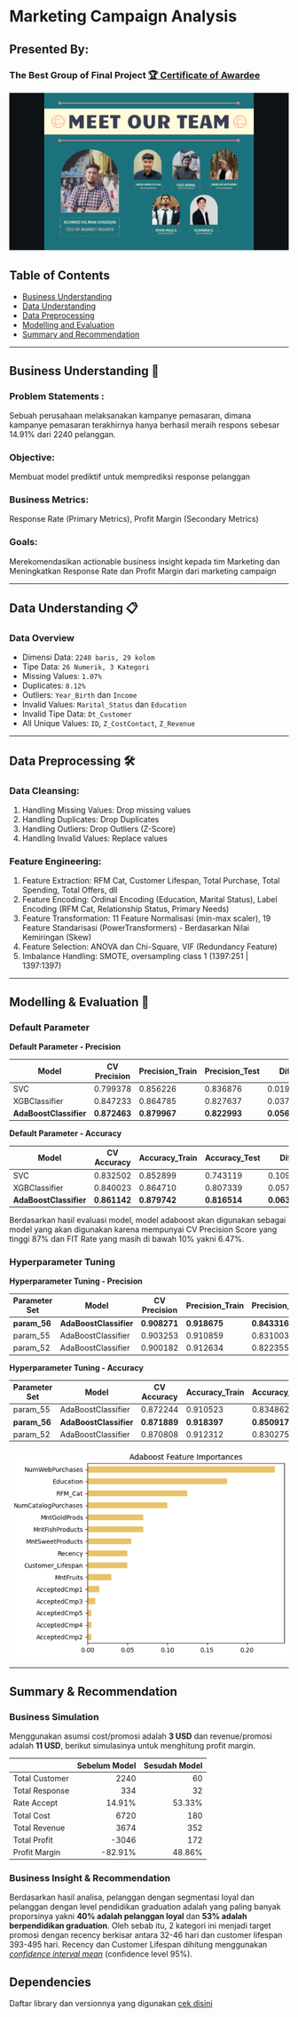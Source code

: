 # Marketing Campaign Analysis

## Presented By:

### The Best Group of Final Project [🏆 Certificate of Awardee](images\awardee.png)

<p align="center">
  <img src="images\team.png" alt="Team">
</p>

## Table of Contents

- [Business Understanding](#business-understanding)
- [Data Understanding](#data-understanding)
- [Data Preprocessing](#data-preprocessing)
- [Modelling and Evaluation](#modelling--evaluation)
- [Summary and Recommendation](#summary--recommendation)

---

## Business Understanding 🎯

### **Problem Statements :**

Sebuah perusahaan melaksanakan kampanye pemasaran, dimana kampanye pemasaran terakhirnya hanya berhasil meraih respons sebesar 14.91% dari 2240 pelanggan.

### **Objective:**

Membuat model prediktif untuk memprediksi response pelanggan

### **Business Metrics:**

Response Rate (Primary Metrics), Profit Margin (Secondary Metrics)

### **Goals:**

Merekomendasikan actionable business insight kepada tim Marketing dan Meningkatkan Response Rate dan Profit Margin dari marketing campaign

---

## Data Understanding 📋

### **Data Overview**

- Dimensi Data: `2240 baris, 29 kolom`
- Tipe Data: `26 Numerik, 3 Kategori`
- Missing Values: `1.07%`
- Duplicates: `8.12%`
- Outliers: `Year_Birth` dan `Income`
- Invalid Values: `Marital_Status` dan `Education`
- Invalid Tipe Data: `Dt_Customer`
- All Unique Values: `ID`, `Z_CostContact`, `Z_Revenue`

---

## Data Preprocessing 🛠️

### **Data Cleansing:**

1. Handling Missing Values: Drop missing values
2. Handling Duplicates: Drop Duplicates
3. Handling Outliers: Drop Outliers (Z-Score)
4. Handling Invalid Values: Replace values

### **Feature Engineering:**

1. Feature Extraction: RFM Cat, Customer Lifespan, Total Purchase, Total Spending, Total Offers, dll
2. Feature Encoding: Ordinal Encoding (Education, Marital Status), Label Encoding (RFM Cat, Relationship Status, Primary Needs)
3. Feature Transformation: 11 Feature Normalisasi (min-max scaler), 19 Feature Standarisasi (PowerTransformers) - Berdasarkan Nilai Kemiringan (Skew)
4. Feature Selection: ANOVA dan Chi-Square, VIF (Redundancy Feature)
5. Imbalance Handling: SMOTE, oversampling class 1 (1397:251 | 1397:1397)

---

## Modelling & Evaluation 🤖

### **Default Parameter**

**Default Parameter - Precision**

| Model                        | CV Precision       | Precision_Train    | Precision_Test     | Diff               | Diff (%)           |
| ---------------------------- | ------------------ | ------------------ | ------------------ | ------------------ | ------------------ |
| SVC                          | 0.799378           | 0.856226           | 0.836876           | 0.019350           | 2.259904           |
| XGBClassifier                | 0.847233           | 0.864785           | 0.827637           | 0.037148           | 4.295622           |
| **AdaBoostClassifier** | **0.872463** | **0.879967** | **0.822993** | **0.056974** | **6.474576** |

**Default Parameter - Accuracy**

| Model                        | CV Accuracy        | Accuracy_Train     | Accuracy_Test      | Diff               | Diff (%)           |
| ---------------------------- | ------------------ | ------------------ | ------------------ | ------------------ | ------------------ |
| SVC                          | 0.832502           | 0.852899           | 0.743119           | 0.109780           | 12.871371          |
| XGBClassifier                | 0.840023           | 0.864710           | 0.807339           | 0.057371           | 6.634668           |
| **AdaBoostClassifier** | **0.861142** | **0.879742** | **0.816514** | **0.063229** | **7.187166** |

Berdasarkan hasil evaluasi model, model adaboost akan digunakan sebagai model yang akan digunakan karena mempunyai CV Precision Score yang tinggi 87% dan FIT Rate yang masih di bawah 10% yakni 6.47%.

### **Hyperparameter Tuning**

**Hyperparameter Tuning - Precision**

| Parameter Set      | Model                        | CV Precision       | Precision_Train    | Precision_Test     | Diff               | Diff (%)           |
| ------------------ | ---------------------------- | ------------------ | ------------------ | ------------------ | ------------------ | ------------------ |
| **param_56** | **AdaBoostClassifier** | **0.908271** | **0.918675** | **0.843316** | **0.075359** | **8.203003** |
| param_55           | AdaBoostClassifier           | 0.903253           | 0.910859           | 0.831003           | 0.079856           | 8.767125           |
| param_52           | AdaBoostClassifier           | 0.900182           | 0.912634           | 0.822355           | 0.090279           | 9.892101           |

**Hyperparameter Tuning - Accuracy**

| Parameter Set      | Model                        | CV Accuracy        | Accuracy_Train     | Accuracy_Test      | Diff               | Diff (%)           |
| ------------------ | ---------------------------- | ------------------ | ------------------ | ------------------ | ------------------ | ------------------ |
| param_55           | AdaBoostClassifier           | 0.872244           | 0.910523           | 0.834862           | 0.075660           | 8.309532           |
| **param_56** | **AdaBoostClassifier** | **0.871889** | **0.918397** | **0.850917** | **0.067479** | **7.347494** |
| param_52           | AdaBoostClassifier           | 0.870808           | 0.912312           | 0.830275           | 0.082037           | 8.992193           |

![Feature Importance](images/feature-importance-adb.png)

---

## Summary & Recommendation

### **Business Simulation**

Menggunakan asumsi cost/promosi adalah **3 USD** dan revenue/promosi adalah **11 USD**, berikut simulasinya untuk menghitung profit margin.

|                | Sebelum Model | Sesudah Model |
| -------------- | ------------: | ------------: |
| Total Customer |          2240 |            60 |
| Total Response |           334 |            32 |
| Rate Accept    |        14.91% |        53.33% |
| Total Cost     |          6720 |           180 |
| Total Revenue  |          3674 |           352 |
| Total Profit   |         -3046 |           172 |
| Profit Margin  |       -82.91% |        48.86% |

### **Business Insight & Recommendation**

Berdasarkan hasil analisa, pelanggan dengan segmentasi loyal dan pelanggan dengan level pendidikan graduation adalah yang paling banyak proporsinya yakni **40% adalah pelanggan loyal** dan **53% adalah berpendidikan graduation**. Oleh sebab itu, 2 kategori ini menjadi target promosi dengan recency berkisar antara 32-46 hari dan customer lifespan 393-495 hari. Recency dan Customer Lifespan dihitung menggunakan *[confidence interval mean](https://www.investopedia.com/terms/c/confidenceinterval.asp)* (confidence level 95%).

## Dependencies

Daftar library dan versionnya yang digunakan [cek disini](requirements.txt)
